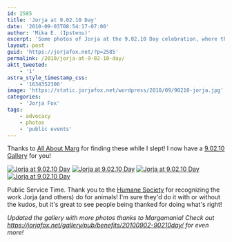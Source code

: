 ```yaml
---
id: 2585
title: 'Jorja at 9.02.10 Day'
date: '2010-09-03T08:54:17-07:00'
author: 'Mika E. (Ipstenu)'
excerpt: 'Some photos of Jorja at the 9.02.10 Day celebration, where the Humane Society thanked her for her work with animals.'
layout: post
guid: 'https://jorjafox.net/?p=2585'
permalink: /2010/jorja-at-9-02-10-day/
aktt_tweeted:
    - '1'
astra_style_timestamp_css:
    - '1634352306'
image: 'https://static.jorjafox.net/wordpress/2010/09/90210-jorja.jpg'
categories:
    - 'Jorja Fox'
tags:
    - advocacy
    - photos
    - 'public events'
---
```


Thanks to <a href="http://allaboutmarg.com/">All About Marg</a> for finding these while I slept!  I now have a <a href="https://jorjafox.net/gallery/pub/benefits/20100902-90210day/">9.02.10 Gallery</a> for you!

<a href="https://jorjafox.net/gallery/pub/benefits/20100902-90210day/90210-004.jpg"><img class="ZenphotoPress_thumb " alt="Jorja at 9.02.10 Day" title="Jorja at 9.02.10 Day" src="https://jorjafox.net/gallery/cache/pub/benefits/20100902-90210day/90210-004_200_cw200_ch200_thumb.jpg"  /></a> <a href="https://jorjafox.net/gallery/pub/benefits/20100902-90210day/90210-002.jpg"><img class="ZenphotoPress_thumb " alt="Jorja at 9.02.10 Day" title="Jorja at 9.02.10 Day" src="https://jorjafox.net/gallery/cache/pub/benefits/20100902-90210day/90210-002_200_cw200_ch200_thumb.jpg"  /></a> <a href="https://jorjafox.net/gallery/pub/benefits/20100902-90210day/90210-001.jpg"><img class="ZenphotoPress_thumb " alt="Jorja at 9.02.10 Day" title="Jorja at 9.02.10 Day" src="https://jorjafox.net/gallery/cache/pub/benefits/20100902-90210day/90210-001_200_cw200_ch200_thumb.jpg"  /></a> <a href="https://jorjafox.net/gallery/pub/benefits/20100902-90210day/90210-003.jpg"><img class="ZenphotoPress_thumb " alt="Jorja at 9.02.10 Day" title="Jorja at 9.02.10 Day" src="https://jorjafox.net/gallery/cache/pub/benefits/20100902-90210day/90210-003_200_cw200_ch200_thumb.jpg"  /></a>

Public Service Time.  Thank you to the <a href="http://www.humanesociety.org/">Humane Society</a> for recognizing the work Jorja (and others) do for animals! I'm sure they'd do it with or without the kudos, but it's great to see people being thanked for doing what's right!

<em>Updated the gallery with more photos thanks to Margamania!  Check out <a href="https://jorjafox.net/gallery/pub/benefits/20100902-90210day/">https://jorjafox.net/gallery/pub/benefits/20100902-90210day/</a> for even more!</em>